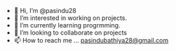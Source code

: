 - 👋 Hi, I’m @pasindu28
- 👀 I’m interested in working on projects.
- 🌱 I’m currently learning progrmming.
- 💞️ I’m looking to collaborate on projects
- 📫 How to reach me ...
pasindubathiya28@gmail.com

<!---
pasindu28/pasindu28 is a ✨ special ✨ repository because its `README.md` (this file) appears on your GitHub profile.
You can click the Preview link to take a look at your changes.
--->
